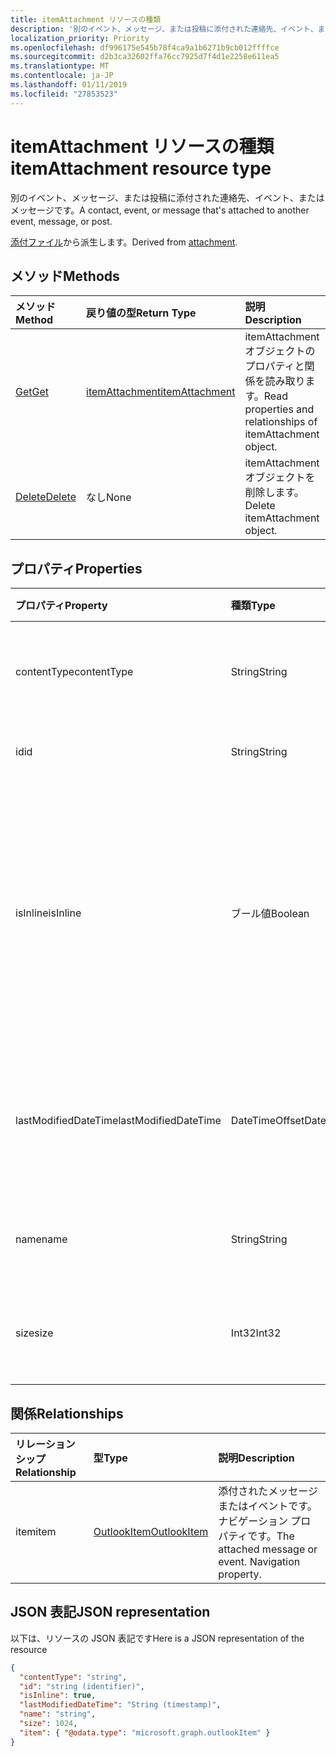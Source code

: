 ```yaml
---
title: itemAttachment リソースの種類
description: '別のイベント、メッセージ、または投稿に添付された連絡先、イベント、またはメッセージです。  '
localization_priority: Priority
ms.openlocfilehash: df996175e545b78f4ca9a1b6271b9cb012ffffce
ms.sourcegitcommit: d2b3ca32602ffa76cc7925d7f4d1e2258e611ea5
ms.translationtype: MT
ms.contentlocale: ja-JP
ms.lasthandoff: 01/11/2019
ms.locfileid: "27853523"
---
```

# <a name="itemattachment-resource-type"></a><span data-ttu-id="59615-103">itemAttachment リソースの種類</span><span class="sxs-lookup"><span data-stu-id="59615-103">itemAttachment resource type</span></span>

<span data-ttu-id="59615-104">別のイベント、メッセージ、または投稿に添付された連絡先、イベント、またはメッセージです。</span><span class="sxs-lookup"><span data-stu-id="59615-104">A contact, event, or message that's attached to another event, message, or post.</span></span>  

<span data-ttu-id="59615-105">[添付ファイル](attachment.md)から派生します。</span><span class="sxs-lookup"><span data-stu-id="59615-105">Derived from [attachment](attachment.md).</span></span>

## <a name="methods"></a><span data-ttu-id="59615-106">メソッド</span><span class="sxs-lookup"><span data-stu-id="59615-106">Methods</span></span>

| <span data-ttu-id="59615-107">メソッド</span><span class="sxs-lookup"><span data-stu-id="59615-107">Method</span></span>       | <span data-ttu-id="59615-108">戻り値の型</span><span class="sxs-lookup"><span data-stu-id="59615-108">Return Type</span></span>  |<span data-ttu-id="59615-109">説明</span><span class="sxs-lookup"><span data-stu-id="59615-109">Description</span></span>|
|:---------------|:--------|:----------|
|[<span data-ttu-id="59615-110">Get</span><span class="sxs-lookup"><span data-stu-id="59615-110">Get</span></span>](../api/attachment-get.md) | [<span data-ttu-id="59615-111">itemAttachment</span><span class="sxs-lookup"><span data-stu-id="59615-111">itemAttachment</span></span>](itemattachment.md) |<span data-ttu-id="59615-112">itemAttachment オブジェクトのプロパティと関係を読み取ります。</span><span class="sxs-lookup"><span data-stu-id="59615-112">Read properties and relationships of itemAttachment object.</span></span>|
|[<span data-ttu-id="59615-113">Delete</span><span class="sxs-lookup"><span data-stu-id="59615-113">Delete</span></span>](../api/attachment-delete.md) | <span data-ttu-id="59615-114">なし</span><span class="sxs-lookup"><span data-stu-id="59615-114">None</span></span> |<span data-ttu-id="59615-115">itemAttachment オブジェクトを削除します。</span><span class="sxs-lookup"><span data-stu-id="59615-115">Delete itemAttachment object.</span></span> |

## <a name="properties"></a><span data-ttu-id="59615-116">プロパティ</span><span class="sxs-lookup"><span data-stu-id="59615-116">Properties</span></span>
| <span data-ttu-id="59615-117">プロパティ</span><span class="sxs-lookup"><span data-stu-id="59615-117">Property</span></span>     | <span data-ttu-id="59615-118">種類</span><span class="sxs-lookup"><span data-stu-id="59615-118">Type</span></span>   |<span data-ttu-id="59615-119">説明</span><span class="sxs-lookup"><span data-stu-id="59615-119">Description</span></span>|
|:---------------|:--------|:----------|
|<span data-ttu-id="59615-120">contentType</span><span class="sxs-lookup"><span data-stu-id="59615-120">contentType</span></span>|<span data-ttu-id="59615-121">String</span><span class="sxs-lookup"><span data-stu-id="59615-121">String</span></span>|<span data-ttu-id="59615-122">添付ファイルのコンテンツ タイプ。</span><span class="sxs-lookup"><span data-stu-id="59615-122">The content type of the attachment.</span></span>|
|<span data-ttu-id="59615-123">id</span><span class="sxs-lookup"><span data-stu-id="59615-123">id</span></span>|<span data-ttu-id="59615-124">String</span><span class="sxs-lookup"><span data-stu-id="59615-124">String</span></span>| <span data-ttu-id="59615-125">添付ファイル ID。</span><span class="sxs-lookup"><span data-stu-id="59615-125">The attachment ID.</span></span>|
|<span data-ttu-id="59615-126">isInline</span><span class="sxs-lookup"><span data-stu-id="59615-126">isInline</span></span>|<span data-ttu-id="59615-127">ブール値</span><span class="sxs-lookup"><span data-stu-id="59615-127">Boolean</span></span>|<span data-ttu-id="59615-128">添付ファイルがインライン (アイテムの本文に埋め込まれた画像など) の場合に、true に設定します。</span><span class="sxs-lookup"><span data-stu-id="59615-128">Set to true if the attachment is inline, such as an embedded image within the body of the item.</span></span>|
|<span data-ttu-id="59615-129">lastModifiedDateTime</span><span class="sxs-lookup"><span data-stu-id="59615-129">lastModifiedDateTime</span></span>|<span data-ttu-id="59615-130">DateTimeOffset</span><span class="sxs-lookup"><span data-stu-id="59615-130">DateTimeOffset</span></span>|<span data-ttu-id="59615-131">添付ファイルが変更された最後の日時です。</span><span class="sxs-lookup"><span data-stu-id="59615-131">The last time and date that the attachment was modified.</span></span>|
|<span data-ttu-id="59615-132">name</span><span class="sxs-lookup"><span data-stu-id="59615-132">name</span></span>|<span data-ttu-id="59615-133">String</span><span class="sxs-lookup"><span data-stu-id="59615-133">String</span></span>|<span data-ttu-id="59615-134">添付ファイルの表示名。</span><span class="sxs-lookup"><span data-stu-id="59615-134">The display name of the attachment.</span></span>|
|<span data-ttu-id="59615-135">size</span><span class="sxs-lookup"><span data-stu-id="59615-135">size</span></span>|<span data-ttu-id="59615-136">Int32</span><span class="sxs-lookup"><span data-stu-id="59615-136">Int32</span></span>|<span data-ttu-id="59615-137">添付ファイルのバイト単位のサイズ。</span><span class="sxs-lookup"><span data-stu-id="59615-137">The size in bytes of the attachment.</span></span>|

## <a name="relationships"></a><span data-ttu-id="59615-138">関係</span><span class="sxs-lookup"><span data-stu-id="59615-138">Relationships</span></span>
| <span data-ttu-id="59615-139">リレーションシップ</span><span class="sxs-lookup"><span data-stu-id="59615-139">Relationship</span></span> | <span data-ttu-id="59615-140">型</span><span class="sxs-lookup"><span data-stu-id="59615-140">Type</span></span>   |<span data-ttu-id="59615-141">説明</span><span class="sxs-lookup"><span data-stu-id="59615-141">Description</span></span>|
|:---------------|:--------|:----------|
|<span data-ttu-id="59615-142">item</span><span class="sxs-lookup"><span data-stu-id="59615-142">item</span></span>|[<span data-ttu-id="59615-143">OutlookItem</span><span class="sxs-lookup"><span data-stu-id="59615-143">OutlookItem</span></span>](outlookitem.md)|<span data-ttu-id="59615-p101">添付されたメッセージまたはイベントです。ナビゲーション プロパティです。</span><span class="sxs-lookup"><span data-stu-id="59615-p101">The attached message or event. Navigation property.</span></span>|

## <a name="json-representation"></a><span data-ttu-id="59615-146">JSON 表記</span><span class="sxs-lookup"><span data-stu-id="59615-146">JSON representation</span></span>

<span data-ttu-id="59615-147">以下は、リソースの JSON 表記です</span><span class="sxs-lookup"><span data-stu-id="59615-147">Here is a JSON representation of the resource</span></span>

<!--{
  "blockType": "resource",
  "optionalProperties": [
    "item"
  ],
  "baseType": "microsoft.graph.attachment",
  "@odata.type": "microsoft.graph.itemAttachment",
  "@odata.annotations": [
    {
      "property": "item",
      "capabilities": {
        "changeTracking": false,
        "deletable": false,
        "insertable": false,
        "searchable": false,
        "updatable": false
      }
    }
  ]
}-->

```json
{
  "contentType": "string",
  "id": "string (identifier)",
  "isInline": true,
  "lastModifiedDateTime": "String (timestamp)",
  "name": "string",
  "size": 1024,
  "item": { "@odata.type": "microsoft.graph.outlookItem" }
}

```
<!-- uuid: 8fcb5dbc-d5aa-4681-8e31-b001d5168d79
2015-10-25 14:57:30 UTC -->
<!-- {
  "type": "#page.annotation",
  "description": "itemAttachment resource",
  "keywords": "",
  "section": "documentation",
  "tocPath": ""
}-->
